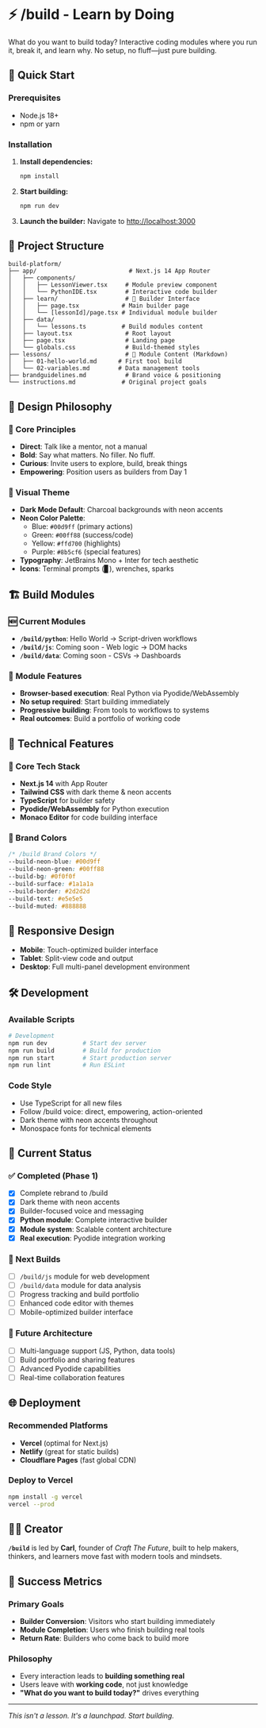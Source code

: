 # ⚡ /build - Learn by Doing

What do you want to build today? Interactive coding modules where you run it, break it, and learn why. No setup, no fluff—just pure building.

## 🚀 Quick Start

### Prerequisites
- Node.js 18+ 
- npm or yarn

### Installation

1. **Install dependencies:**
   ```bash
   npm install
   ```

2. **Start building:**
   ```bash
   npm run dev
   ```

3. **Launch the builder:**
   Navigate to [http://localhost:3000](http://localhost:3000)

## 📁 Project Structure

```
build-platform/
├── app/                          # Next.js 14 App Router
│   ├── components/
│   │   ├── LessonViewer.tsx     # Module preview component
│   │   └── PythonIDE.tsx        # Interactive code builder
│   ├── learn/                   # 🔧 Builder Interface
│   │   ├── page.tsx            # Main builder page
│   │   └── [lessonId]/page.tsx # Individual module builder
│   ├── data/
│   │   └── lessons.ts          # Build modules content
│   ├── layout.tsx               # Root layout
│   ├── page.tsx                 # Landing page
│   └── globals.css              # Build-themed styles
├── lessons/                     # 📝 Module Content (Markdown)
│   ├── 01-hello-world.md      # First tool build
│   └── 02-variables.md        # Data management tools
├── brandguidelines.md           # Brand voice & positioning
└── instructions.md             # Original project goals
```

## 🎨 Design Philosophy

### 🎯 Core Principles
- **Direct**: Talk like a mentor, not a manual
- **Bold**: Say what matters. No filler. No fluff.
- **Curious**: Invite users to explore, build, break things
- **Empowering**: Position users as builders from Day 1

### 🌙 Visual Theme
- **Dark Mode Default**: Charcoal backgrounds with neon accents
- **Neon Color Palette**: 
  - Blue: `#00d9ff` (primary actions)
  - Green: `#00ff88` (success/code)
  - Yellow: `#ffd700` (highlights)
  - Purple: `#8b5cf6` (special features)
- **Typography**: JetBrains Mono + Inter for tech aesthetic
- **Icons**: Terminal prompts (▊), wrenches, sparks

## 🏗️ Build Modules

### 🆕 Current Modules
- **`/build/python`**: Hello World → Script-driven workflows
- **`/build/js`**: Coming soon - Web logic → DOM hacks  
- **`/build/data`**: Coming soon - CSVs → Dashboards

### 🎯 Module Features
- **Browser-based execution**: Real Python via Pyodide/WebAssembly
- **No setup required**: Start building immediately
- **Progressive building**: From tools to workflows to systems
- **Real outcomes**: Build a portfolio of working code

## 🔧 Technical Features

### 🚀 Core Tech Stack
- **Next.js 14** with App Router
- **Tailwind CSS** with dark theme & neon accents
- **TypeScript** for builder safety
- **Pyodide/WebAssembly** for Python execution
- **Monaco Editor** for code building interface

### 🎨 Brand Colors

```css
/* /build Brand Colors */
--build-neon-blue: #00d9ff
--build-neon-green: #00ff88
--build-bg: #0f0f0f
--build-surface: #1a1a1a
--build-border: #2d2d2d
--build-text: #e5e5e5
--build-muted: #888888
```

## 📱 Responsive Design

- **Mobile**: Touch-optimized builder interface
- **Tablet**: Split-view code and output
- **Desktop**: Full multi-panel development environment

## 🛠️ Development

### Available Scripts

```bash
# Development
npm run dev          # Start dev server
npm run build        # Build for production
npm run start        # Start production server
npm run lint         # Run ESLint
```

### Code Style
- Use TypeScript for all new files
- Follow /build voice: direct, empowering, action-oriented
- Dark theme with neon accents throughout
- Monospace fonts for technical elements

## 🚧 Current Status

### ✅ Completed (Phase 1)
- [x] Complete rebrand to /build
- [x] Dark theme with neon accents
- [x] Builder-focused voice and messaging
- [x] **Python module**: Complete interactive builder
- [x] **Module system**: Scalable content architecture
- [x] **Real execution**: Pyodide integration working

### 🔄 Next Builds
- [ ] `/build/js` module for web development
- [ ] `/build/data` module for data analysis
- [ ] Progress tracking and build portfolio
- [ ] Enhanced code editor with themes
- [ ] Mobile-optimized builder interface

### 🎯 Future Architecture
- [ ] Multi-language support (JS, Python, data tools)
- [ ] Build portfolio and sharing features
- [ ] Advanced Pyodide capabilities
- [ ] Real-time collaboration features

## 🌐 Deployment

### Recommended Platforms
- **Vercel** (optimal for Next.js)
- **Netlify** (great for static builds)
- **Cloudflare Pages** (fast global CDN)

### Deploy to Vercel
```bash
npm install -g vercel
vercel --prod
```

## 👨‍💻 Creator

**`/build`** is led by **Carl**, founder of *Craft The Future*, built to help makers, thinkers, and learners move fast with modern tools and mindsets.

## 🎯 Success Metrics

### Primary Goals
- **Builder Conversion**: Visitors who start building immediately
- **Module Completion**: Users who finish building real tools
- **Return Rate**: Builders who come back to build more

### Philosophy
- Every interaction leads to **building something real**
- Users leave with **working code**, not just knowledge
- **"What do you want to build today?"** drives everything

---

*This isn't a lesson. It's a launchpad. Start building.* 